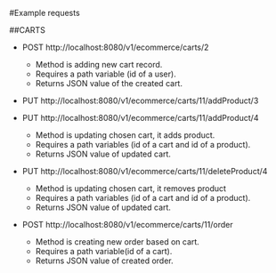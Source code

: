#Example requests

##CARTS

- POST http://localhost:8080/v1/ecommerce/carts/2

    - Method is adding new cart record.
    - Requires a path variable (id of a user). 
    - Returns JSON value of the created cart.

- PUT http://localhost:8080/v1/ecommerce/carts/11/addProduct/3
- PUT http://localhost:8080/v1/ecommerce/carts/11/addProduct/4

    - Method is updating chosen cart, it adds product.
    - Requires a path variables (id of a cart and id of a product). 
    - Returns JSON value of updated cart.

- PUT http://localhost:8080/v1/ecommerce/carts/11/deleteProduct/4

    - Method is updating chosen cart, it removes product
    - Requires a path variables (id of a cart and id of a product). 
    - Returns JSON value of updated cart.

- POST http://localhost:8080/v1/ecommerce/carts/11/order

    - Method is creating new order based on cart.
    - Requires a path variable(id of a cart). 
    - Returns JSON value of created order.
